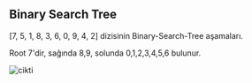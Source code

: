 ## Binary Search Tree

[7, 5, 1, 8, 3, 6, 0, 9, 4, 2] dizisinin Binary-Search-Tree aşamaları.

Root 7'dir, sağında 8,9, solunda 0,1,2,3,4,5,6 bulunur.  

![cikti](https://user-images.githubusercontent.com/126860360/223873401-df787df1-7a11-4069-91a2-a4b75615684d.png)
